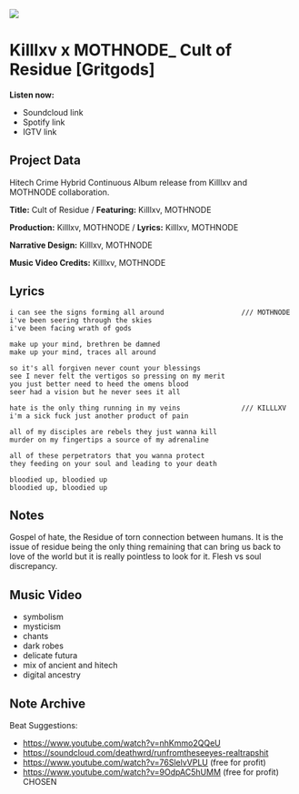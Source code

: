 ![](cult_of_residue_final_cover.png)

# Killlxv x MOTHNODE_ Cult of Residue [Gritgods]

**Listen now:** 
- Soundcloud link
- Spotify link
- IGTV link

## Project Data

Hitech Crime Hybrid Continuous Album release from Killlxv and MOTHNODE collaboration.

**Title:** Cult of Residue / **Featuring:** Killlxv, MOTHNODE

**Production:** Killlxv, MOTHNODE / **Lyrics:** Killlxv, MOTHNODE

**Narrative Design:** Killlxv, MOTHNODE

**Music Video Credits:** Killlxv, MOTHNODE

## Lyrics

```
i can see the signs forming all around                   /// MOTHNODE
i've been seering through the skies
i've been facing wrath of gods

make up your mind, brethren be damned
make up your mind, traces all around

so it's all forgiven never count your blessings
see I never felt the vertigos so pressing on my merit
you just better need to heed the omens blood
seer had a vision but he never sees it all

hate is the only thing running in my veins               /// KILLLXV
i'm a sick fuck just another product of pain

all of my disciples are rebels they just wanna kill
murder on my fingertips a source of my adrenaline 

all of these perpetrators that you wanna protect 
they feeding on your soul and leading to your death

bloodied up, bloodied up
bloodied up, bloodied up

```

## Notes

Gospel of hate, the Residue of torn connection between humans. It is the issue of residue being the only thing remaining that can bring us back to love of the world but it is really pointless to look for it. Flesh vs soul discrepancy.

## Music Video

- symbolism
- mysticism
- chants
- dark robes
- delicate futura
- mix of ancient and hitech
- digital ancestry

## Note Archive

Beat Suggestions: 
- https://www.youtube.com/watch?v=nhKmmo2QQeU
- https://soundcloud.com/deathwrd/runfromtheseeyes-realtrapshit
- https://www.youtube.com/watch?v=76SlelvVPLU (free for profit)
- https://www.youtube.com/watch?v=9OdpAC5hUMM (free for profit) CHOSEN
